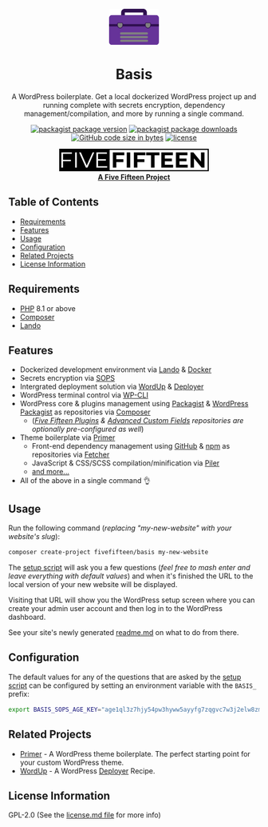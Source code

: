 <div align="center">

  ![Basis](./assets/basis.png)

  # Basis

  A WordPress boilerplate. Get a local dockerized WordPress project up and running complete with secrets encryption, dependency management/compilation, and more by running a single command.

  [![packagist package version](https://img.shields.io/packagist/v/fivefifteen/basis.svg?style=flat-square)](https://packagist.org/packages/fivefifteen/basis)
  [![packagist package downloads](https://img.shields.io/packagist/dt/fivefifteen/basis.svg?style=flat-square)](https://packagist.org/packages/fivefifteen/basis)
  [![GitHub code size in bytes](https://img.shields.io/github/languages/code-size/fivefifteen/basis?style=flat-square)](https://github.com/fivefifteen/basis)
  [![license](https://img.shields.io/github/license/fivefifteen/basis.svg?style=flat-square)](https://github.com/fivefifteen/basis/blob/main/license.md)

  <a href="https://fivefifteen.com" target="_blank"><img src="./assets/fivefifteen.png" /><br /><b>A Five Fifteen Project</b></a>

</div>


## Table of Contents

- [Requirements](#requirements)
- [Features](#features)
- [Usage](#usage)
- [Configuration](#configuration)
- [Related Projects](#related-projects)
- [License Information](#license-information)


## Requirements

- [PHP] 8.1 or above
- [Composer]
- [Lando]


## Features
 
- Dockerized development environment via [Lando] & [Docker]
- Secrets encryption via [SOPS]
- Intergrated deployment solution via [WordUp] & [Deployer]
- WordPress terminal control via [WP-CLI]
- WordPress core & plugins management using [Packagist] & [WordPress Packagist] as repositories via [Composer]
    - (*[Five Fifteen Plugins] & [Advanced Custom Fields] repositories are optionally pre-configured as well*)
- Theme boilerplate via [Primer]
    - Front-end dependency management using [GitHub] & [npm] as repositories via [Fetcher]
    - JavaScript & CSS/SCSS compilation/minification via [Piler]
    - [and more...](https://github.com/fivefifteen/primer)
- All of the above in a single command 👌


## Usage

Run the following command (*replacing "my-new-website" with your website's slug*):

```sh
composer create-project fivefifteen/basis my-new-website
```

The [setup script](setup.php) will ask you a few questions (*feel free to mash enter and leave everything with default values*) and when it's finished the URL to the local version of your new website will be displayed.

Visiting that URL will show you the WordPress setup screen where you can create your admin user account and then log in to the WordPress dashboard.

See your site's newly generated [readme.md](readme.template.md) on what to do from there.


## Configuration

The default values for any of the questions that are asked by the [setup script](setup.php) can be configured by setting an environment variable with the `BASIS_` prefix:

```sh
export BASIS_SOPS_AGE_KEY="age1ql3z7hjy54pw3hyww5ayyfg7zqgvc7w3j2elw8zmrj2kg5sfn9aqmcac8p"
```


## Related Projects

- [Primer] - A WordPress theme boilerplate. The perfect starting point for your custom WordPress theme.
- [WordUp] - A WordPress [Deployer] Recipe.


## License Information

GPL-2.0 (See the [license.md file](license.md) for more info)


[Advanced Custom Fields]: https://advancedcustomfields.com
[Composer]: https://getcomposer.org
[Deployer]: https://deployer.org
[Docker]: https://docker.com
[Fetcher]: https://github.com/fivefifteen/fetcher
[GitHub]: https://github.com
[Five Fifteen Plugins]: https://plugins.fivefifteen.com
[Lando]: https://lando.dev
[npm]: https://npmjs.com
[Packagist]: https://packagist.org
[PHP]: https://php.net
[Piler]: https://github.com/fivefifteen/piler
[Primer]: https://github.com/fivefifteen/primer
[SOPS]: https://getsops.io
[WordPress Packagist]: https://wpackagist.org
[WP-CLI]: https://wp-cli.org
[WordUp]: https://github.com/fivefifteen/wordup